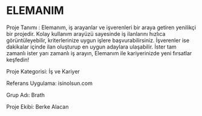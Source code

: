 # ELEMANIM
Proje Tanımı : Elemanım, iş arayanlar ve işverenleri bir araya getiren yenilikçi bir projedir. Kolay kullanım arayüzü sayesinde iş ilanlarını hızlıca görüntüleyebilir, kriterlerinize uygun işlere başvurabilirsiniz. İşverenler ise dakikalar içinde ilan oluşturup en uygun adaylara ulaşabilir. İster tam zamanlı ister yarı zamanlı iş arayın, Elemanım ile kariyerinizde yeni fırsatlar keşfedin!

Proje Kategorisi: İş ve Kariyer

Referans Uygulama: isinolsun.com

Grup Adı: Brath

Proje Ekibi: Berke Alacan

